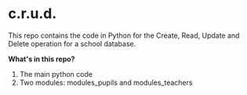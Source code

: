 # c.r.u.d.
This repo contains the code in Python for the Create, Read, Update and Delete operation for a school database.

**What's in this repo?**
1. The main python code
2. Two modules: modules_pupils and modules_teachers

